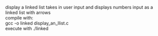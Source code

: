 display a linked list
takes in user input and displays numbers input as a linked list with arrows  \
compile with: \
gcc -o linked display_an_llist.c \
execute with
./linked
